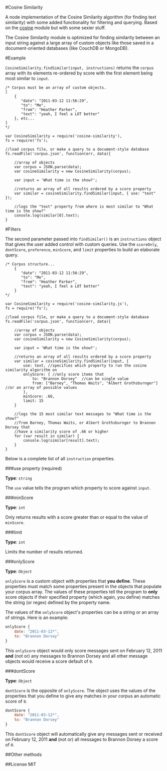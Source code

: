 #Cosine Similarity

A node implementation of the Cosine Similarity algorithm (for finding text similarity) with some added functionality for filtering and querying. Based on the [cosine](https://www.npmjs.org/package/cosine) module but with some sexier stuff.

The Cosine Similarity module is optimized for finding similarity between an input string against a large array of custom objects like those saved in a document-oriented databases (like CouchDB or MongoDB). 

#Example

`CosineSimilarity.findSimilar(input, instructions)` returns the `corpus` array with its elements re-ordered by score with the first element being most similar to `input`.

```
/* Corpus must be an array of custom objects.
[
	{
	   "date": "2011-03-12 11:56:29", 
	   "to": "Me",
	   "from": "Heather Parker", 
	   "text": "yeah, I feel a LOT better"
  	}, etc...
] 
*/

var CosineSimilarity = require('cosine-similarity'),
fs = require('fs');

//load corpus file, or make a query to a document-style database
fs.readFile('corpus.json', function(err, data){
		
	//array of objects
	var corpus = JSON.parse(data);
	var cosineSimilarity = new CosineSimilarity(corpus);

	var input = 'What time is the show?';

	//returns an array of all results ordered by a score property
	var similar = cosineSimilarity.findSimilar(input, { use: "text" });

	//logs the "text" property from where is most similar to "What time is the show?" 
	console.log(similar[0].text);
}
```

#Filters

The second parameter passed into `findSimilar()` is an `instructions` object that gives the user added control with custom queries. Use the `scoreOnly`, `dontScore`, `preference`, `minScore`, and `limit` properties to build an elaborate query.

```
/* Corpus structure...
	{
	   "date": "2011-03-12 11:56:29", 
	   "to": "Me",
	   "from": "Heather Parker", 
	   "text": "yeah, I feel a LOT better"
  	} 
*/

var CosineSimilarity = require('cosine-similarity.js'),
fs = require('fs');

//load corpus file, or make a query to a document-style database
fs.readFile('corpus.json', function(err, data){
		
	//array of objects
	var corpus = JSON.parse(data);
	var cosineSimilarity = new CosineSimilarity(corpus);

	var input = 'What time is the show?';

	//returns an array of all results ordered by a score property
	var similar = cosineSimilarity.findSimilar(input, {
		use: text, //specifies which property to run the cosine similarity algorithm on
		onlyScore: { //only score items that 
			to: "Brannon Dorsey"  //can be single value
			from: ["Barney", "Thomas Waits", "Albert Grothsburnger"] //or an array of possible values
		},
		minScore: .66,
		limit: 15
	}

	//logs the 15 most similar text messages to "What time is the show?"
	//from Barney, Thomas Waits, or Albert Grothsburnger to Brannon Dorsey that 
	//have a similarity score of .66 or higher
	for (var result in similar) {
		console.log(similar[result].text);
	}
}
```
Below is a complete list of all `instruction` properties.

###use property (required) 

__Type__: `string`

The `use` value tells the program which property to score against `input`.

###minScore

__Type__: `int`

Only returns results with a score greater than or equal to the value of `minScore`.

###limit

__Type__: `int`

Limits the number of results returned. 

###onlyScore

__Type__: `Object`

`onlyScore` is a custom object with properties that __you define__. These properties must match some properties present in the objects that populate your corpus array. The values of these properties tell the program to __only__ score objects if their specified property (which again, you define) matches the string (or regex) defined by the property name.

The values of the `onlyScore` object's properties can be a string or an array of strings. Here is an example:

```javascript
onlyScore {
	date: "2011-03-12*",
	to: "Brannon Dorsey"
}
```

This `onlyScore` object would only score messages sent on February 12, 2011 __and__ (not or) any messages to Brannon Dorsey and all other message objects would receive a score default of `0`.

###dontScore

__Type__: `Object`

`dontScore` is the opposite of `onlyScore`. The object uses the values of the properties that you define to give any matches in your corpus an automatic score of `0`.

```javascript
dontScore {
	date: "2011-03-12*",
	to: "Brannon Dorsey"
}
```
This `dontScore` object will automatically give any messages sent or received on February 12, 2011 __and__ (not or) all messages to Brannon Dorsey a score of `0`.

##Other methods

##License
MIT

